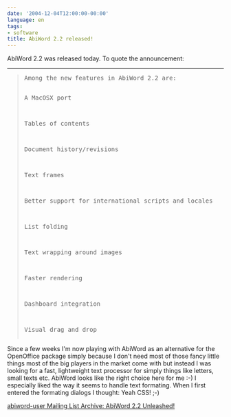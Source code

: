 ```yaml
---
date: '2004-12-04T12:00:00-00:00'
language: en
tags:
- software
title: AbiWord 2.2 released!
---
```



AbiWord 2.2 was released today. To quote the announcement:

-------------------------------

<blockquote><pre>Among the new features in AbiWord 2.2 are:

 A MacOSX port

 Tables of contents

 Document history/revisions

 Text frames

 Better support for international scripts and locales

 List folding

 Text wrapping around images

 Faster rendering

 Dashboard integration

 Visual drag and drop </pre></blockquote>



Since a few weeks I'm now playing with AbiWord as an alternative for the OpenOffice package simply because I don't need most of those fancy little things most of the big players in the market come with but instead I was looking for a fast, lightweight text processor for simply things like letters, small texts etc. AbiWord looks like the right choice here for me :-) I especially liked the way it seems to handle text formating. When I first entered the formating dialogs I thought: Yeah CSS! ;-)



<a href="http://www.abisource.com/mailinglists/abiword-user/2004/Dec/0015.html">abiword-user Mailing List Archive: AbiWord 2.2 Unleashed!</a>

